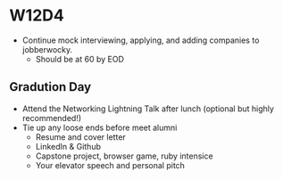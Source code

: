 # W12D4
* Continue mock interviewing, applying, and adding companies to jobberwocky. 
  * Should be at 60 by EOD

## Gradution Day 
* Attend the Networking Lightning Talk after lunch (optional but highly recommended!)
* Tie up any loose ends before meet alumni 
  * Resume and cover letter 
  * LinkedIn & Github 
  * Capstone project, browser game, ruby intensice 
  * Your elevator speech and personal pitch

